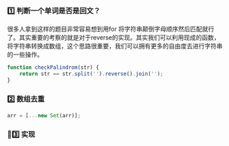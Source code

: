### 1️⃣ 判断一个单词是否是回文？

很多人拿到这样的题目非常容易想到用for 将字符串颠倒字母顺序然后匹配就行了。其实重要的考察的就是对于reverse的实现。其实我们可以利用现成的函数，将字符串转换成数组，这个思路很重要，我们可以拥有更多的自由度去进行字符串的一些操作。
```js
function checkPalindrom(str) {  
    return str == str.split('').reverse().join('');
}
```



### 2️⃣ 数组去重
```js
arr = [...new Set(arr)];   
```


### 3️⃣ 实现


